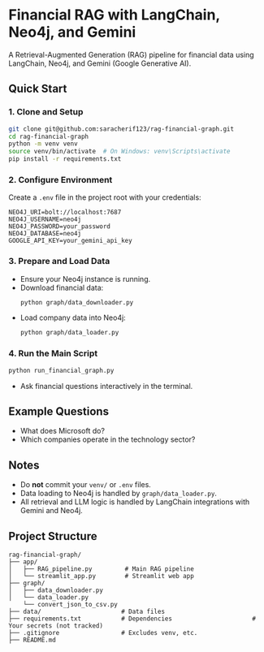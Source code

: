 # Financial RAG with LangChain, Neo4j, and Gemini

A Retrieval-Augmented Generation (RAG) pipeline for financial data using LangChain, Neo4j, and Gemini (Google Generative AI).

## Quick Start

### 1. Clone and Setup
```bash
git clone git@github.com:saracherif123/rag-financial-graph.git
cd rag-financial-graph
python -m venv venv
source venv/bin/activate  # On Windows: venv\Scripts\activate
pip install -r requirements.txt
```

### 2. Configure Environment
Create a `.env` file in the project root with your credentials:
```
NEO4J_URI=bolt://localhost:7687
NEO4J_USERNAME=neo4j
NEO4J_PASSWORD=your_password
NEO4J_DATABASE=neo4j
GOOGLE_API_KEY=your_gemini_api_key
```

### 3. Prepare and Load Data
- Ensure your Neo4j instance is running.
- Download financial data:
  ```bash
  python graph/data_downloader.py
  ```
- Load company data into Neo4j:
  ```bash
  python graph/data_loader.py
  ```

### 4. Run the Main Script
```bash
python run_financial_graph.py
```
- Ask financial questions interactively in the terminal.

## Example Questions
- What does Microsoft do?
- Which companies operate in the technology sector?

## Notes
- Do **not** commit your `venv/` or `.env` files.
- Data loading to Neo4j is handled by `graph/data_loader.py`.
- All retrieval and LLM logic is handled by LangChain integrations with Gemini and Neo4j.

## Project Structure
```
rag-financial-graph/
├── app/
│   ├── RAG_pipeline.py         # Main RAG pipeline
│   └── streamlit_app.py        # Streamlit web app
├── graph/
│   ├── data_downloader.py
│   └── data_loader.py
    └── convert_json_to_csv.py
├── data/                      # Data files
├── requirements.txt           # Dependencies                      # Your secrets (not tracked)
├── .gitignore                 # Excludes venv, etc.
├── README.md
```
